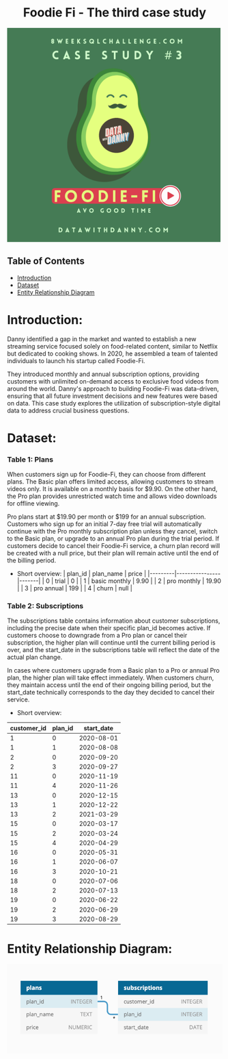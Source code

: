 <!-- Project Title -->
<h1 align="center"> Foodie Fi - The third case study</h1>

<img src="logo-week-3.png" alt="isolated" width="500"/> 

<!-- Table of Contents -->
## Table of Contents

- [Introduction](#introduction)
- [Dataset](#dataset)
- [Entity Relationship Diagram](#entity-relationship)

<!-- Introduction -->
# Introduction:

 Danny identified a gap in the market and wanted to establish a new streaming service focused solely on food-related content, similar to Netflix but dedicated to cooking shows. In 2020, he assembled a team of talented individuals to launch his startup called Foodie-Fi. 

 They introduced monthly and annual subscription options, providing customers with unlimited on-demand access to exclusive food videos from around the world. Danny's approach to building Foodie-Fi was data-driven, ensuring that all future investment decisions and new features were based on data. This case study explores the utilization of subscription-style digital data to address crucial business questions.



<!-- Dataset -->
# Dataset:

### Table 1: Plans

 When customers sign up for Foodie-Fi, they can choose from different plans. The Basic plan offers limited access, allowing customers to stream videos only. It is available on a monthly basis for $9.90. On the other hand, the Pro plan provides unrestricted watch time and allows video downloads for offline viewing. 
 
 Pro plans start at $19.90 per month or $199 for an annual subscription. Customers who sign up for an initial 7-day free trial will automatically continue with the Pro monthly subscription plan unless they cancel, switch to the Basic plan, or upgrade to an annual Pro plan during the trial period. If customers decide to cancel their Foodie-Fi service, a churn plan record will be created with a null price, but their plan will remain active until the end of the billing period.

- Short overview: 
| plan_id |   plan_name    | price |
|---------|----------------|-------|
|    0    |     trial      |   0   |
|    1    | basic monthly  | 9.90  |
|    2    |  pro monthly   | 19.90 |
|    3    |  pro annual    |  199  |
|    4    |     churn      |  null |


 ### Table 2: Subscriptions

 The subscriptions table contains information about customer subscriptions, including the precise date when their specific plan_id becomes active. If customers choose to downgrade from a Pro plan or cancel their subscription, the higher plan will continue until the current billing period is over, and the start_date in the subscriptions table will reflect the date of the actual plan change. 

 In cases where customers upgrade from a Basic plan to a Pro or annual Pro plan, the higher plan will take effect immediately. When customers churn, they maintain access until the end of their ongoing billing period, but the start_date technically corresponds to the day they decided to cancel their service.

- Short overview: 

| customer_id | plan_id | start_date |
|-------------|---------|------------|
|      1      |    0    | 2020-08-01 |
|      1      |    1    | 2020-08-08 |
|      2      |    0    | 2020-09-20 |
|      2      |    3    | 2020-09-27 |
|     11      |    0    | 2020-11-19 |
|     11      |    4    | 2020-11-26 |
|     13      |    0    | 2020-12-15 |
|     13      |    1    | 2020-12-22 |
|     13      |    2    | 2021-03-29 |
|     15      |    0    | 2020-03-17 |
|     15      |    2    | 2020-03-24 |
|     15      |    4    | 2020-04-29 |
|     16      |    0    | 2020-05-31 |
|     16      |    1    | 2020-06-07 |
|     16      |    3    | 2020-10-21 |
|     18      |    0    | 2020-07-06 |
|     18      |    2    | 2020-07-13 |
|     19      |    0    | 2020-06-22 |
|     19      |    2    | 2020-06-29 |
|     19      |    3    | 2020-08-29 |

<!-- Entity Relationship Diagram -->
# Entity Relationship Diagram: 

![Diagram](data-model-week3.png "Entity Relationship Diagram!")

